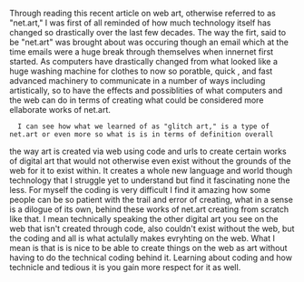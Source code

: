 

Through reading this recent article on web art, otherwise referred to as "net.art," I was first of all reminded of how much 
technology itself has changed so drastically over the last few decades. The way the firt, said to be "net.art" was 
brought about was occuring though an email which at the time emails were a huge break through themselves when innernet first started. 
As computers have drastically changed from what looked like a huge washing machine for clothes to now so poratble, quick , and fast
advanced machinery to communicate in a number of ways including artistically, so to have the effects and possiblities of what computers and the web can do
in terms of creating what could be considered more ellaborate works of net.art. 
      
      
      I can see how what we learned of as "glitch art," is a type of net.art or even more so what is is in terms of definition overall
the way art is created via web using code and urls to create certain works of digital art that would not otherwise even exist without 
the grounds of the web for it to exist within. It creates a whole new language and world though technology that I struggle yet to understand 
but find it fascinating none the less. For myself the coding is very difficult I find it amazing how some people can be so 
patient with the trail and error of creating, what in a sense is a dilogue of its own, behind these works of net.art creating from 
scratch like that. I mean technically speaking the other digital art you see on the web that isn't created through code, also couldn't exist 
without the web, but the coding and all is what actulally makes evryhting on the web. What I mean is that is is nice to be able to 
create things on the web as art without having to do the technical coding behind it. Learning about coding and how technicle and 
tedious it is you gain more respect for it as well. 
